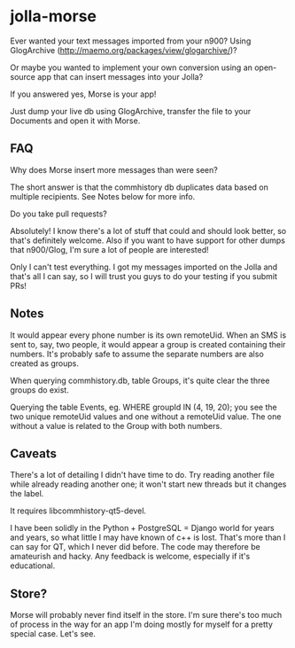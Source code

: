 jolla-morse
===========

Ever wanted your text messages imported from your n900?
Using GlogArchive (http://maemo.org/packages/view/glogarchive/)?

Or maybe you wanted to implement your own conversion using an open-source app that can insert
messages into your Jolla?

If you answered yes, Morse is your app!

Just dump your live db using GlogArchive, transfer the file to your Documents and open it
with Morse.

FAQ
---

Why does Morse insert more messages than were seen?

The short answer is that the commhistory db duplicates data based on multiple
recipients. See Notes below for more info.

Do you take pull requests?

Absolutely! I know there's a lot of stuff that could and should look better, so that's
definitely welcome. Also if you want to have support for other dumps that n900/Glog,
I'm sure a lot of people are interested!

Only I can't test everything. I got my messages imported on the Jolla and that's
all I can say, so I will trust you guys to do your testing if you submit PRs!

Notes
----

It would appear every phone number is its own remoteUid. When an SMS is sent to, say, two
people, it would appear a group is created containing their numbers. It's probably safe
to assume the separate numbers are also created as groups.

When querying commhistory.db, table Groups, it's quite clear the three groups do exist.

Querying the table Events, eg. WHERE groupId IN (4, 19, 20); you see the two unique
remoteUid values and one without a remoteUid value. The one without a value is related
to the Group with both numbers.

Caveats
-------

There's a lot of detailing I didn't have time to do. Try reading another file while
already reading another one; it won't start new threads but it changes the label.

It requires libcommhistory-qt5-devel.

I have been solidly in the Python + PostgreSQL = Django world for years and years, so
what little I may have known of c++ is lost. That's more than I can say for QT, which
I never did before. The code may therefore be amateurish and hacky. Any feedback is
welcome, especially if it's educational.

Store?
------

Morse will probably never find itself in the store. I'm sure there's too much of process
in the way for an app I'm doing mostly for myself for a pretty special case. Let's see.

